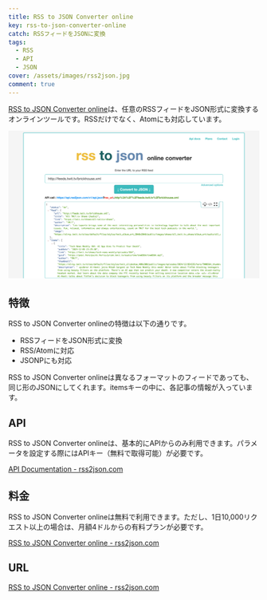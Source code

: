 ```yaml
---
title: RSS to JSON Converter online
key: rss-to-json-converter-online
catch: RSSフィードをJSONに変換 
tags:
  - RSS
  - API
  - JSON
cover: /assets/images/rss2json.jpg
comment: true
---
```


[RSS to JSON Converter online](https://rss2json.com)は、任意のRSSフィードをJSON形式に変換するオンラインツールです。RSSだけでなく、Atomにも対応しています。

[![RSS to JSON Converter onlineのWebサイト](/assets/images/rss2json.jpg)](https://rss2json.com)

<!--more-->

## 特徴

RSS to JSON Converter onlineの特徴は以下の通りです。

- RSSフィードをJSON形式に変換
- RSS/Atomに対応
- JSONPにも対応

RSS to JSON Converter onlineは異なるフォーマットのフィードであっても、同じ形のJSONにしてくれます。itemsキーの中に、各記事の情報が入っています。

## API

RSS to JSON Converter onlineは、基本的にAPIからのみ利用できます。パラメータを設定する際にはAPIキー（無料で取得可能）が必要です。

[API Documentation \- rss2json\.com](https://rss2json.com/docs)

## 料金

RSS to JSON Converter onlineは無料で利用できます。ただし、1日10,000リクエスト以上の場合は、月額4ドルからの有料プランが必要です。

[RSS to JSON Converter online \- rss2json\.com](https://rss2json.com/plans)

## URL

[RSS to JSON Converter online - rss2json.com](https://rss2json.com)
